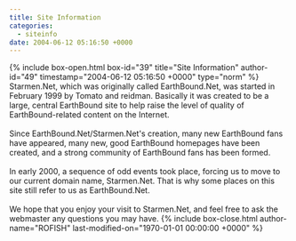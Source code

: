 ```yaml
---
title: Site Information
categories:
  - siteinfo
date: 2004-06-12 05:16:50 +0000
---
```

{% include box-open.html box-id="39" title="Site Information" author-id="49" timestamp="2004-06-12 05:16:50 +0000" type="norm" %}
Starmen.Net, which was originally called EarthBound.Net, was started in February 1999 by Tomato and reidman. Basically it was created to be a large, central EarthBound site to help raise the level of quality of EarthBound-related content on the Internet.<br/><br/>Since EarthBound.Net/Starmen.Net's creation, many new EarthBound fans have appeared, many new, good EarthBound homepages have been created, and a strong community of EarthBound fans has been formed.<br/><br/>In early 2000, a sequence of odd events took place, forcing us to move to our current domain name, Starmen.Net. That is why some places on this site still refer to us as EarthBound.Net.<br/><br/>We hope that you enjoy your visit to Starmen.Net, and feel free to ask the webmaster any questions you may have.
{% include box-close.html author-name="ROFISH" last-modified-on="1970-01-01 00:00:00 +0000" %}
